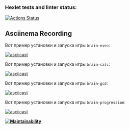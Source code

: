 ### Hexlet tests and linter status:
[![Actions Status](https://github.com/Pewdoloco/frontend-project-44/actions/workflows/hexlet-check.yml/badge.svg)](https://github.com/Pewdoloco/frontend-project-44/actions)

## Asciinema Recording

Вот пример установки и запуска игры `brain-even`:

[![asciicast](https://asciinema.org/a/GSSyAhwDMLHAFwQGzrly69z1r.svg)](https://asciinema.org/a/GSSyAhwDMLHAFwQGzrly69z1r)

Вот пример установки и запуска игры `brain-calc`:

[![asciicast](https://asciinema.org/a/cpQvcO4KPX5vLX2MIpr83FdO4.svg)](https://asciinema.org/a/cpQvcO4KPX5vLX2MIpr83FdO4)

Вот пример установки и запуска игры `brain-gcd`:

[![asciicast](https://asciinema.org/a/nDv6j1xVV7ZD63zGRfnJg2MiN.svg)](https://asciinema.org/a/nDv6j1xVV7ZD63zGRfnJg2MiN)

Вот пример установки и запуска игры `brain-progression`:

[![asciicast](https://asciinema.org/a/cKGzHFjdlVDjKRYjKkIK8jMxx.svg)](https://asciinema.org/a/cKGzHFjdlVDjKRYjKkIK8jMxx)

**[![Maintainability](https://api.codeclimate.com/v1/badges/486c0c248084c32d14fb/maintainability)](https://codeclimate.com/github/Pewdoloco/frontend-project-44/maintainability)**
